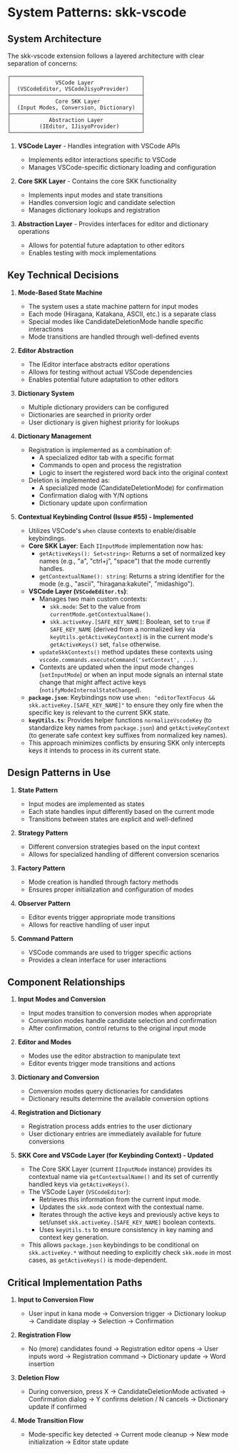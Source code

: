 # System Patterns: skk-vscode

## System Architecture

The skk-vscode extension follows a layered architecture with clear separation of concerns:

```
┌─────────────────────────────────────────┐
│              VSCode Layer               │
│  (VSCodeEditor, VSCodeJisyoProvider)    │
├─────────────────────────────────────────┤
│              Core SKK Layer             │
│  (Input Modes, Conversion, Dictionary)  │
├─────────────────────────────────────────┤
│            Abstraction Layer            │
│         (IEditor, IJisyoProvider)       │
└─────────────────────────────────────────┘
```

1. **VSCode Layer** - Handles integration with VSCode APIs
   - Implements editor interactions specific to VSCode
   - Manages VSCode-specific dictionary loading and configuration

2. **Core SKK Layer** - Contains the core SKK functionality
   - Implements input modes and state transitions
   - Handles conversion logic and candidate selection
   - Manages dictionary lookups and registration

3. **Abstraction Layer** - Provides interfaces for editor and dictionary operations
   - Allows for potential future adaptation to other editors
   - Enables testing with mock implementations

## Key Technical Decisions

1. **Mode-Based State Machine**
   - The system uses a state machine pattern for input modes
   - Each mode (Hiragana, Katakana, ASCII, etc.) is a separate class
   - Special modes like CandidateDeletionMode handle specific interactions
   - Mode transitions are handled through well-defined events

2. **Editor Abstraction**
   - The IEditor interface abstracts editor operations
   - Allows for testing without actual VSCode dependencies
   - Enables potential future adaptation to other editors

3. **Dictionary System**
   - Multiple dictionary providers can be configured
   - Dictionaries are searched in priority order
   - User dictionary is given highest priority for lookups

4. **Dictionary Management**
   - Registration is implemented as a combination of:
     - A specialized editor tab with a specific format
     - Commands to open and process the registration
     - Logic to insert the registered word back into the original context
   - Deletion is implemented as:
     - A specialized mode (CandidateDeletionMode) for confirmation
     - Confirmation dialog with Y/N options
     - Dictionary update upon confirmation

5. **Contextual Keybinding Control (Issue #55) - Implemented**
   - Utilizes VSCode's `when` clause contexts to enable/disable keybindings.
   - **Core SKK Layer**: Each `IInputMode` implementation now has:
     - `getActiveKeys(): Set<string>`: Returns a set of normalized key names (e.g., "a", "ctrl+j", "space") that the mode currently handles.
     - `getContextualName(): string`: Returns a string identifier for the mode (e.g., "ascii", "hiragana:kakutei", "midashigo").
   - **VSCode Layer (`VSCodeEditor.ts`)**:
     - Manages two main custom contexts:
       - `skk.mode`: Set to the value from `currentMode.getContextualName()`.
       - `skk.activeKey.[SAFE_KEY_NAME]`: Boolean, set to `true` if `SAFE_KEY_NAME` (derived from a normalized key via `keyUtils.getActiveKeyContext`) is in the current mode's `getActiveKeys()` set, `false` otherwise.
     - `updateSkkContexts()` method updates these contexts using `vscode.commands.executeCommand('setContext', ...)`.
     - Contexts are updated when the input mode changes (`setInputMode`) or when an input mode signals an internal state change that might affect active keys (`notifyModeInternalStateChanged`).
   - **`package.json`**: Keybindings now use `when: "editorTextFocus && skk.activeKey.[SAFE_KEY_NAME]"` to ensure they only fire when the specific key is relevant to the current SKK state.
   - **`keyUtils.ts`**: Provides helper functions `normalizeVscodeKey` (to standardize key names from `package.json`) and `getActiveKeyContext` (to generate safe context key suffixes from normalized key names).
   - This approach minimizes conflicts by ensuring SKK only intercepts keys it intends to process in its current state.

## Design Patterns in Use

1. **State Pattern**
   - Input modes are implemented as states
   - Each state handles input differently based on the current mode
   - Transitions between states are explicit and well-defined

2. **Strategy Pattern**
   - Different conversion strategies based on the input context
   - Allows for specialized handling of different conversion scenarios

3. **Factory Pattern**
   - Mode creation is handled through factory methods
   - Ensures proper initialization and configuration of modes

4. **Observer Pattern**
   - Editor events trigger appropriate mode transitions
   - Allows for reactive handling of user input

5. **Command Pattern**
   - VSCode commands are used to trigger specific actions
   - Provides a clean interface for user interactions

## Component Relationships

1. **Input Modes and Conversion**
   - Input modes transition to conversion modes when appropriate
   - Conversion modes handle candidate selection and confirmation
   - After confirmation, control returns to the original input mode

2. **Editor and Modes**
   - Modes use the editor abstraction to manipulate text
   - Editor events trigger mode transitions and actions

3. **Dictionary and Conversion**
   - Conversion modes query dictionaries for candidates
   - Dictionary results determine the available conversion options

4. **Registration and Dictionary**
   - Registration process adds entries to the user dictionary
   - User dictionary entries are immediately available for future conversions

5. **SKK Core and VSCode Layer (for Keybinding Context) - Updated**
   - The Core SKK Layer (current `IInputMode` instance) provides its contextual name via `getContextualName()` and its set of currently handled keys via `getActiveKeys()`.
   - The VSCode Layer (`VSCodeEditor`):
     - Retrieves this information from the current input mode.
     - Updates the `skk.mode` context with the contextual name.
     - Iterates through the active keys and previously active keys to set/unset `skk.activeKey.[SAFE_KEY_NAME]` boolean contexts.
     - Uses `keyUtils.ts` to ensure consistency in key naming and context key generation.
   - This allows `package.json` keybindings to be conditional on `skk.activeKey.*` without needing to explicitly check `skk.mode` in most cases, as `getActiveKeys()` is mode-dependent.

## Critical Implementation Paths

1. **Input to Conversion Flow**
   - User input in kana mode → Conversion trigger → Dictionary lookup → Candidate display → Selection → Confirmation

2. **Registration Flow**
   - No (more) candidates found → Registration editor opens → User inputs word → Registration command → Dictionary update → Word insertion

3. **Deletion Flow**
   - During conversion, press X → CandidateDeletionMode activated → Confirmation dialog → Y confirms deletion / N cancels → Dictionary update if confirmed

4. **Mode Transition Flow**
   - Mode-specific key detected → Current mode cleanup → New mode initialization → Editor state update
